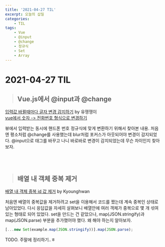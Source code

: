 ```yaml
---
title: '2021-04-27 TIL'
excerpt: 오늘의 삽질
categories:
    - TIL
tags:
    - Vue
    - @input
    - @change
    - 정규식
    - Set
    - Array
---
```


# 2021-04-27 TIL

> ## Vue.js에서 @input과 @change

[입력값 바뀔때마다 글자 변경 감지하기](https://become-a-developer.tistory.com/entry/Vuejs-%EC%97%90%EC%84%9C-input-text-%EA%B8%80%EC%9E%90-%EB%B3%80%EA%B2%BD-%EA%B0%90%EC%A7%80%ED%95%98%EA%B8%B0?category=1094692) by 유쟁쟁이 <br>
[vue에서 숫자 -> 전화번호 형식으로 변경하기](https://okky.kr/article/657908)

뷰에서 입력받는 동시에 핸드폰 번호 정규식에 맞게 변환하기 위해서 찾아본 내용. 처음엔 평소처럼 @change를 사용했는데 blur처럼 포커스가 아웃되어야 변경이 감지되었다. @input으로 태그를 바꾸고 나니 바로바로 변경이 감지되었는데 무슨 차이인지 찾아보자.

<br>
<br>

> ## 배열 내 객체 중복 제거

[배열 내 객체 중복 id 값 제거](https://kyounghwan01.github.io/blog/JS/JSbasic/dupulication-property-remove/#filter) by Kyounghwan

처음엔 배열의 중복값을 제거하려고 set을 이용해서 코드를 짰는데 계속 중복인 상태로 남아있었다. 다시 응답값을 자세히 살펴보니 배열안에 여러 객체가 중복으로 몇 개 섞여있는 형태로 되어 있었다. set을 만드는 건 같았으나, map(JSON.stringify)과 map(JSON.parse) 부분을 추가했어야 했다. 왜 해야 하는지 알아보자.

```jsx
[...new Set(example.map(JSON.stringify))].map(JSON.parse);
```

TODO. 주말에 정리하기..ㅎ
